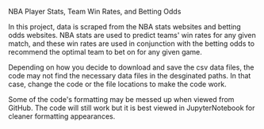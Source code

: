 NBA Player Stats, Team Win Rates, and Betting Odds

In this project, data is scraped from the NBA stats websites and betting odds websites.
NBA stats are used to predict teams' win rates for any given match, and these win rates
are used in conjunction with the betting odds to recommend the optimal team to bet on
for any given game.


Depending on how you decide to download and save the csv data files,
the code may not find the necessary data files in the desginated paths.
In that case, change the code or the file locations to make the code work.


Some of the code's formatting may be messed up when viewed from GitHub. The code will
still work but it is best viewed in JupyterNotebook for cleaner formatting appearances.
